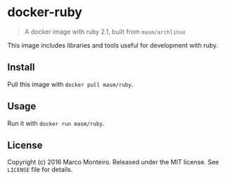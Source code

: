 # docker-ruby

> A docker image with ruby 2.1, built from `masm/archlinux`

This image includes libraries and tools useful for development with ruby.

## Install

Pull this image with `docker pull masm/ruby`.

## Usage

Run it with `docker run masm/ruby`.

## License

Copyright (c) 2016 Marco Monteiro. Released under the MIT license. See `LICENSE` file for details.
